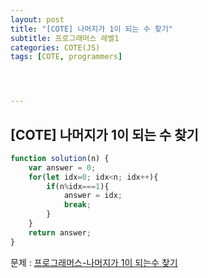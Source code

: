 ```yaml
---
layout: post
title: "[COTE] 나머지가 1이 되는 수 찾기"
subtitle: 프로그래머스 레벨1
categories: COTE(JS)
tags: [COTE, programmers]




---
```




## [COTE] 나머지가 1이 되는 수 찾기

```javascript
function solution(n) {
    var answer = 0;
    for(let idx=0; idx<n; idx++){
        if(n%idx===1){
            answer = idx;
            break;
        }
    }
    return answer;
}
```

문제 : [프로그래머스-나머지가 1이 되는수 찾기](https://programmers.co.kr/learn/courses/30/lessons/87389)